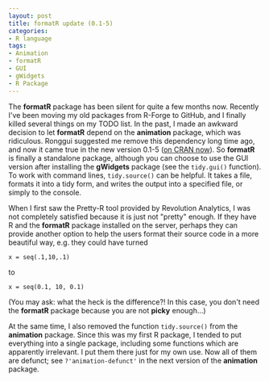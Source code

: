 ```yaml
---
layout: post
title: formatR update (0.1-5)
categories:
- R language
tags:
- Animation
- formatR
- GUI
- gWidgets
- R Package
---
```


The **formatR** package has been silent for quite a few months now. Recently I've been moving my old packages from R-Forge to GitHub, and I finally killed several things on my TODO list. In the past, I made an awkward decision to let **formatR** depend on the **animation** package, which was ridiculous. Ronggui suggested me remove this dependency long time ago, and now it came true in the new version 0.1-5 ([on CRAN now](http://cran.r-project.org/package=formatR)). So **formatR** is finally a standalone package, although you can choose to use the GUI version after installing the **gWidgets** package (see the `tidy.gui()` function). To work with command lines, `tidy.source()` can be helpful. It takes a file, formats it into a tidy form, and writes the output into a specified file, or simply to the console.

When I first saw the Pretty-R tool provided by Revolution Analytics, I was not completely satisfied because it is just not "pretty" enough. If they have R and the **formatR** package installed on the server, perhaps they can provide another option to help the users format their source code in a more beautiful way, e.g. they could have turned

    x = seq(.1,10,.1)

to

    x = seq(0.1, 10, 0.1)

(You may ask: what the heck is the difference?! In this case, you don't need the **formatR** package because you are not **picky** enough...)

At the same time, I also removed the function `tidy.source()` from the **animation** package. Since this was my first R package, I tended to put everything into a single package, including some functions which are apparently irrelevant. I put them there just for my own use. Now all of them are defunct; see `?'animation-defunct'` in the next version of the **animation** package.
